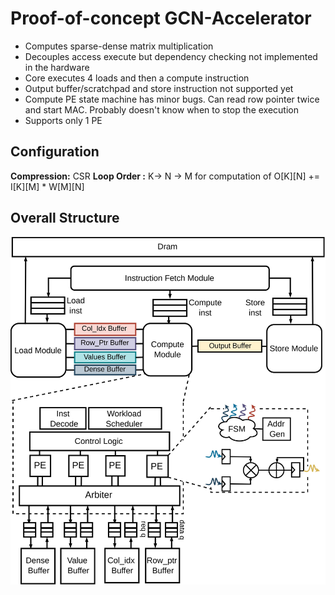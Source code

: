 # Proof-of-concept GCN-Accelerator
- Computes sparse-dense matrix multiplication
- Decouples access execute but dependency checking not implemented in the hardware
- Core executes 4 loads and then a compute instruction
- Output buffer/scratchpad and store instruction not supported yet
- Compute PE state machine has minor bugs. Can read row pointer twice and start MAC. Probably doesn't know when to stop the execution
- Supports only 1 PE

## Configuration
**Compression:** CSR
**Loop Order :** K-> N -> M for computation of O[K][N] += I[K][M] * W[M][N]

## Overall Structure
![alt text](https://github.com/GandhamSanjay/GCN-Accelerator/blob/main/POCGCN.jpg)
